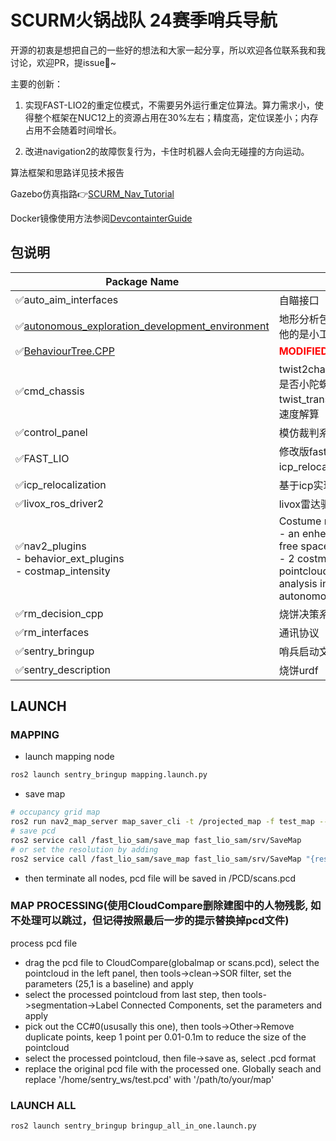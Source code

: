 # SCURM火锅战队 24赛季哨兵导航

开源的初衷是想把自己的一些好的想法和大家一起分享，所以欢迎各位联系我和我讨论，欢迎PR，提issue🫠~

主要的创新：

1. 实现FAST-LIO2的重定位模式，不需要另外运行重定位算法。算力需求小，使得整个框架在NUC12上的资源占用在30%左右；精度高，定位误差小；内存占用不会随着时间增长。

2. 改进navigation2的故障恢复行为，卡住时机器人会向无碰撞的方向运动。

算法框架和思路详见技术报告

Gazebo仿真指路👉[SCURM_Nav_Tutorial](https://github.com/PolarisXQ/SCURM_Nav_Tutorial.git)

Docker镜像使用方法参阅[DevcontainterGuide](./DevcontainterGuide.md)

## 包说明

| Package Name | Description |
|--------------|-------------|
| ✅auto_aim_interfaces | 自瞄接口 |
| ✅[autonomous_exploration_development_environment](https://github.com/HongbiaoZ/autonomous_exploration_development_environment) | 地形分析包terrain_analysis和terrain_analysis_ext，其他的是小工具无关紧要 |
| ✅[BehaviourTree.CPP](https://github.com/BehaviorTree/BehaviorTree.CPP) | <span style="color:red">**MODIFIED**</span> BehaviourTree lib |
| ✅cmd_chassis | twist2chassis_cmd：将twist加上底盘的控制方式（如是否小陀螺），发出到串口接收的话题；<br> twist_transformer， fake_joint用于实现底盘到云台的速度解算 |
| ✅control_panel | 模仿裁判系统发消息 |
| ✅FAST_LIO | 修改版fastlio，具备建图和重定位功能（须配合icp_relocalizatiion使用） |
| ✅icp_relocalization | 基于icp实现的重定位，须配合修改版FAST_LIO使用 |
| ✅livox_ros_driver2 | livox雷达驱动 |
| ✅nav2_plugins <br> - behavior_ext_plugins <br> - costmap_intensity | Costume nav2 plugins <br> - an enhenced back_up action that move toward free space <br> - 2 costmap_2d layer that use intensity filed of pointcloud msg rather than height (use with terrain analysis in autonomous_exploration_development_environment) |
| ✅rm_decision_cpp | 烧饼决策系统 |
| ✅rm_interfaces | 通讯协议 |
| ✅sentry_bringup | 哨兵启动文件 |
| ✅sentry_description | 烧饼urdf |

## LAUNCH

### MAPPING

- launch mapping node

```bash
ros2 launch sentry_bringup mapping.launch.py
```

- save map

```bash
# occupancy grid map
ros2 run nav2_map_server map_saver_cli -t /projected_map -f test_map --fmt png
# save pcd
ros2 service call /fast_lio_sam/save_map fast_lio_sam/srv/SaveMap
# or set the resolution by adding 
ros2 service call /fast_lio_sam/save_map fast_lio_sam/srv/SaveMap "{resolution: 0.0}"
```

- then terminate all nodes, pcd file will be saved in /PCD/scans.pcd
    
### MAP PROCESSING(使用CloudCompare删除建图中的人物残影, 如不处理可以跳过，但记得按照最后一步的提示替换掉pcd文件)

process pcd file
- drag the pcd file to CloudCompare(globalmap or scans.pcd), select the pointcloud in the left panel, then tools->clean->SOR filter, set the parameters (25,1 is a baseline) and apply
- select the processed pointcloud from last step, then tools->segmentation->Label Connected Components, set the parameters and apply
- pick out the CC#0(ususally this one), then tools->Other->Remove duplicate points, keep 1 point per 0.01-0.1m to reduce the size of the pointcloud
- select the processed pointcloud, then file->save as, select .pcd format
- replace the original pcd file with the processed one. Globally seach and replace '/home/sentry_ws/test.pcd' with '/path/to/your/map'

### LAUNCH ALL

```bash
ros2 launch sentry_bringup bringup_all_in_one.launch.py
```